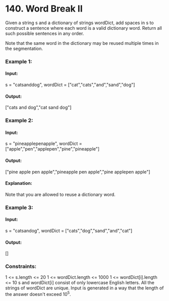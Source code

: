 # 140. Word Break II
Given a string s and a dictionary of strings wordDict, add spaces in s to construct a sentence where each word is a valid dictionary word. Return all such possible sentences in any order.

Note that the same word in the dictionary may be reused multiple times in the segmentation.

### Example 1:
#### Input:
s = "catsanddog", wordDict = ["cat","cats","and","sand","dog"]
#### Output:
["cats and dog","cat sand dog"]

### Example 2:
#### Input: 
s = "pineapplepenapple", wordDict = ["apple","pen","applepen","pine","pineapple"]
#### Output: 
["pine apple pen apple","pineapple pen apple","pine applepen apple"]
#### Explanation:
Note that you are allowed to reuse a dictionary word.

### Example 3:
#### Input:
s = "catsandog", wordDict = ["cats","dog","sand","and","cat"]
#### Output:
[]
 
### Constraints:
1 <= s.length <= 20
1 <= wordDict.length <= 1000
1 <= wordDict[i].length <= 10
s and wordDict[i] consist of only lowercase English letters.
All the strings of wordDict are unique.
Input is generated in a way that the length of the answer doesn't exceed $`10^5`$.

